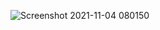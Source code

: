 ![Screenshot 2021-11-04 080150](https://user-images.githubusercontent.com/89110625/140235349-050f69d6-2104-4c32-848a-6a87b95f996a.png)
